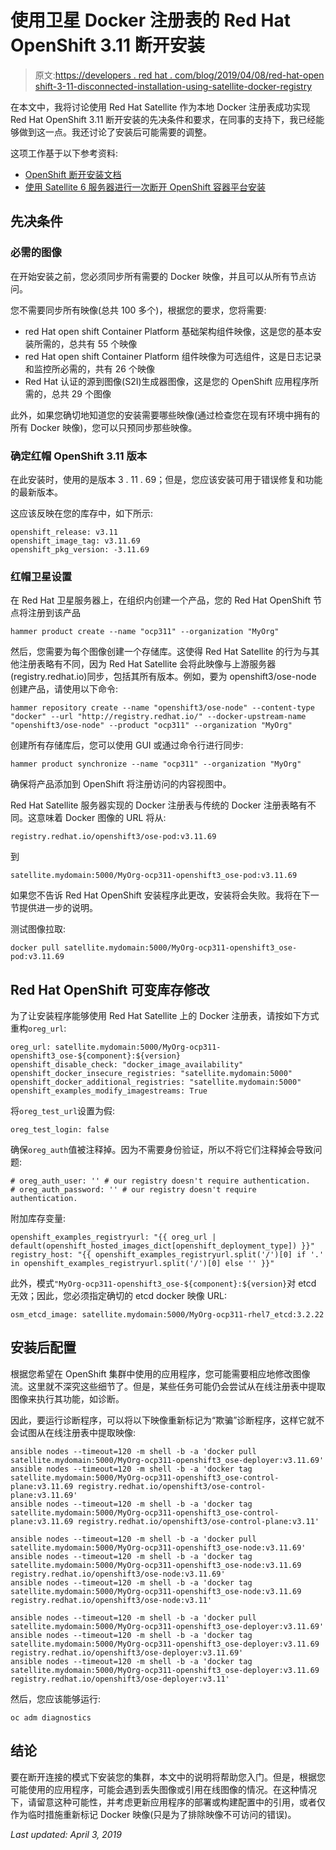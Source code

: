 # 使用卫星 Docker 注册表的 Red Hat OpenShift 3.11 断开安装

> 原文:[https://developers . red hat . com/blog/2019/04/08/red-hat-open shift-3-11-disconnected-installation-using-satellite-docker-registry](https://developers.redhat.com/blog/2019/04/08/red-hat-openshift-3-11-disconnected-installation-using-satellite-docker-registry)

在本文中，我将讨论使用 Red Hat Satellite 作为本地 Docker 注册表成功实现 Red Hat OpenShift 3.11 断开安装的先决条件和要求，在同事的支持下，我已经能够做到这一点。我还讨论了安装后可能需要的调整。

这项工作基于以下参考资料:

*   [OpenShift 断开安装文档](https://docs.openshift.com/container-platform/3.11/install/disconnected_install.html)
*   [使用 Satellite 6 服务器进行一次断开 OpenShift 容器平台安装](https://blog.openshift.com/using-satellite-6-server-disconnect-openshift-container-platform-install/)

## 先决条件

### 必需的图像

在开始安装之前，您必须同步所有需要的 Docker 映像，并且可以从所有节点访问。

您不需要同步所有映像(总共 100 多个)，根据您的要求，您将需要:

*   red Hat open shift Container Platform 基础架构组件映像，这是您的基本安装所需的，总共有 55 个映像
*   red Hat open shift Container Platform 组件映像为可选组件，这是日志记录和监控所必需的，共有 26 个映像
*   Red Hat 认证的源到图像(S2I)生成器图像，这是您的 OpenShift 应用程序所需的，总共 29 个图像

此外，如果您确切地知道您的安装需要哪些映像(通过检查您在现有环境中拥有的所有 Docker 映像)，您可以只预同步那些映像。

### 确定红帽 OpenShift 3.11 版本

在此安装时，使用的是版本 3 . 11 . 69；但是，您应该安装可用于错误修复和功能的最新版本。

这应该反映在您的库存中，如下所示:

```
openshift_release: v3.11
openshift_image_tag: v3.11.69
openshift_pkg_version: -3.11.69
```

### 红帽卫星设置

在 Red Hat 卫星服务器上，在组织内创建一个产品，您的 Red Hat OpenShift 节点将注册到该产品

```
hammer product create --name "ocp311" --organization "MyOrg"
```

然后，您需要为每个图像创建一个存储库。这使得 Red Hat Satellite 的行为与其他注册表略有不同，因为 Red Hat Satellite 会将此映像与上游服务器(registry.redhat.io)同步，包括其所有版本。例如，要为 openshift3/ose-node 创建产品，请使用以下命令:

```
hammer repository create --name "openshift3/ose-node" --content-type "docker" --url "http://registry.redhat.io/" --docker-upstream-name "openshift3/ose-node" --product "ocp311" --organization "MyOrg"
```

创建所有存储库后，您可以使用 GUI 或通过命令行进行同步:

```
hammer product synchronize --name "ocp311" --organization "MyOrg"
```

确保将产品添加到 OpenShift 将注册访问的内容视图中。

Red Hat Satellite 服务器实现的 Docker 注册表与传统的 Docker 注册表略有不同。这意味着 Docker 图像的 URL 将从:

```
registry.redhat.io/openshift3/ose-pod:v3.11.69
```

到

```
satellite.mydomain:5000/MyOrg-ocp311-openshift3_ose-pod:v3.11.69
```

如果您不告诉 Red Hat OpenShift 安装程序此更改，安装将会失败。我将在下一节提供进一步的说明。

测试图像拉取:

```
docker pull satellite.mydomain:5000/MyOrg-ocp311-openshift3_ose-pod:v3.11.69
```

## Red Hat OpenShift 可变库存修改

为了让安装程序能够使用 Red Hat Satellite 上的 Docker 注册表，请按如下方式重构`oreg_url`:

```
oreg_url: satellite.mydomain:5000/MyOrg-ocp311-openshift3_ose-${component}:${version}
openshift_disable_check: "docker_image_availability"
openshift_docker_insecure_registries: "satellite.mydomain:5000"
openshift_docker_additional_registries: "satellite.mydomain:5000"
openshift_examples_modify_imagestreams: True
```

将`oreg_test_url`设置为假:

```
oreg_test_login: false
```

确保`oreg_auth`值被注释掉。因为不需要身份验证，所以不将它们注释掉会导致问题:

```
# oreg_auth_user: '' # our registry doesn't require authentication. 
# oreg_auth_password: '' # our registry doesn't require authentication.

```

附加库存变量:

```
openshift_examples_registryurl: "{{ oreg_url | default(openshift_hosted_images_dict[openshift_deployment_type]) }}"
registry_host: "{{ openshift_examples_registryurl.split('/')[0] if '.' in openshift_examples_registryurl.split('/')[0] else '' }}"
```

此外，模式`"MyOrg-ocp311-openshift3_ose-${component}:${version}`对 etcd 无效；因此，您必须指定确切的 etcd docker 映像 URL:

```
osm_etcd_image: satellite.mydomain:5000/MyOrg-ocp311-rhel7_etcd:3.2.22
```

## 安装后配置

根据您希望在 OpenShift 集群中使用的应用程序，您可能需要相应地修改图像流。这里就不深究这些细节了。但是，某些任务可能仍会尝试从在线注册表中提取图像来执行其功能，如诊断。

因此，要运行诊断程序，可以将以下映像重新标记为“欺骗”诊断程序，这样它就不会试图从在线注册表中提取映像:

```
ansible nodes --timeout=120 -m shell -b -a 'docker pull satellite.mydomain:5000/MyOrg-ocp311-openshift3_ose-deployer:v3.11.69'
ansible nodes --timeout=120 -m shell -b -a 'docker tag satellite.mydomain:5000/MyOrg-ocp311-openshift3_ose-control-plane:v3.11.69 registry.redhat.io/openshift3/ose-control-plane:v3.11.69'
ansible nodes --timeout=120 -m shell -b -a 'docker tag satellite.mydomain:5000/MyOrg-ocp311-openshift3_ose-control-plane:v3.11.69 registry.redhat.io/openshift3/ose-control-plane:v3.11'

ansible nodes --timeout=120 -m shell -b -a 'docker pull satellite.mydomain:5000/MyOrg-ocp311-openshift3_ose-node:v3.11.69'
ansible nodes --timeout=120 -m shell -b -a 'docker tag satellite.mydomain:5000/MyOrg-ocp311-openshift3_ose-node:v3.11.69 registry.redhat.io/openshift3/ose-node:v3.11.69'
ansible nodes --timeout=120 -m shell -b -a 'docker tag satellite.mydomain:5000/MyOrg-ocp311-openshift3_ose-node:v3.11.69 registry.redhat.io/openshift3/ose-node:v3.11'

ansible nodes --timeout=120 -m shell -b -a 'docker pull satellite.mydomain:5000/MyOrg-ocp311-openshift3_ose-deployer:v3.11.69'
ansible nodes --timeout=120 -m shell -b -a 'docker tag satellite.mydomain:5000/MyOrg-ocp311-openshift3_ose-deployer:v3.11.69 registry.redhat.io/openshift3/ose-deployer:v3.11.69'
ansible nodes --timeout=120 -m shell -b -a 'docker tag satellite.mydomain:5000/MyOrg-ocp311-openshift3_ose-deployer:v3.11.69 registry.redhat.io/openshift3/ose-deployer:v3.11'

```

然后，您应该能够运行:

```
oc adm diagnostics
```

## 结论

要在断开连接的模式下安装您的集群，本文中的说明将帮助您入门。但是，根据您可能使用的应用程序，可能会遇到丢失图像或引用在线图像的情况。在这种情况下，请留意这种可能性，并考虑更新应用程序的部署或构建配置中的引用，或者仅作为临时措施重新标记 Docker 映像(只是为了排除映像不可访问的错误)。

*Last updated: April 3, 2019*